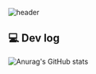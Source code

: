 ![header](https://capsule-render.vercel.app/api?type=wave&color=auto&customColorList=&3height=1000&section=header&text=Yujin%20Lee&fontSize=90&fontColor=FFFFFF)



## 💻 Dev log</br>
 ![Anurag's GitHub stats](https://github-readme-stats.vercel.app/api?username=yossogood8611&show_icons=true&theme=cobalt)
